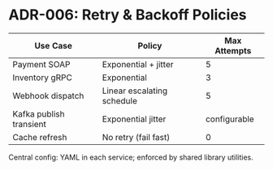# ADR-006: Retry & Backoff Policies

| Use Case | Policy | Max Attempts |
|----------|--------|--------------|
| Payment SOAP | Exponential + jitter | 5 |
| Inventory gRPC | Exponential | 3 |
| Webhook dispatch | Linear escalating schedule | 5 |
| Kafka publish transient | Exponential jitter | configurable |
| Cache refresh | No retry (fail fast) | 0 |

Central config: YAML in each service; enforced by shared library utilities.
